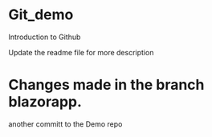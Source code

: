# Git_demo
Introduction to Github

Update the readme file for more description

Changes made in the branch blazorapp.
=======
another committ to the Demo repo
